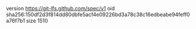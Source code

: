 version https://git-lfs.github.com/spec/v1
oid sha256:150df2d3f814dd80dbfe5acf4e09226bd3a78c38c16edbeabe94feff0a76f7b1
size 1510
